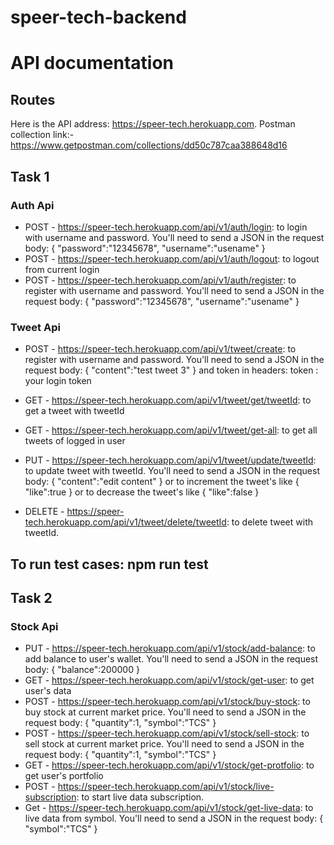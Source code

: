 # speer-tech-backend

# API documentation
## Routes
Here is the API address: https://speer-tech.herokuapp.com.
Postman collection link:- https://www.getpostman.com/collections/dd50c787caa388648d16
## Task 1
### Auth Api
* POST - https://speer-tech.herokuapp.com/api/v1/auth/login: to login with username and password. You'll need to send a JSON in the request body:
{
    "password":"12345678",
    "username":"usename"
}
* POST - https://speer-tech.herokuapp.com/api/v1/auth/logout: to logout from current login
* POST - https://speer-tech.herokuapp.com/api/v1/auth/register: to register with username and password. You'll need to send a JSON in the request body:
{
    "password":"12345678",
    "username":"usename"
}



### Tweet Api
* POST - https://speer-tech.herokuapp.com/api/v1/tweet/create: to register with username and password. You'll need to send a JSON in the request body:
{
    "content":"test tweet 3"
}
and token in headers:
token : your login token

* GET - https://speer-tech.herokuapp.com/api/v1/tweet/get/tweetId: to get a tweet with tweetId
* GET - https://speer-tech.herokuapp.com/api/v1/tweet/get-all: to get all tweets of logged in user
* PUT - https://speer-tech.herokuapp.com/api/v1/tweet/update/tweetId: to update tweet with tweetId. You'll need to send a JSON in the request body:
{
   "content":"edit content"
}
or  to increment the tweet's like
{
   "like":true
}
or  to decrease the tweet's like
{
   "like":false
}
* DELETE - https://speer-tech.herokuapp.com/api/v1/tweet/delete/tweetId: to delete tweet with tweetId.

## To run test cases: npm run test

## Task 2

### Stock Api

* PUT - https://speer-tech.herokuapp.com/api/v1/stock/add-balance: to add balance to user's wallet. You'll need to send a JSON in the request body:
{
    "balance":200000
}
* GET - https://speer-tech.herokuapp.com/api/v1/stock/get-user: to get user's data
* POST - https://speer-tech.herokuapp.com/api/v1/stock/buy-stock: to buy stock at current market price. You'll need to send a JSON in the request body:
{
    "quantity":1,
    "symbol":"TCS"
}
* POST - https://speer-tech.herokuapp.com/api/v1/stock/sell-stock: to sell stock at current market price. You'll need to send a JSON in the request body:
{
    "quantity":1,
    "symbol":"TCS"
}
* GET - https://speer-tech.herokuapp.com/api/v1/stock/get-protfolio: to get user's portfolio
* POST - https://speer-tech.herokuapp.com/api/v1/stock/live-subscription: to start live data subscription.
* Get - https://speer-tech.herokuapp.com/api/v1/stock/get-live-data: to live data from symbol. You'll need to send a JSON in the request body:
{
    "symbol":"TCS"
}

